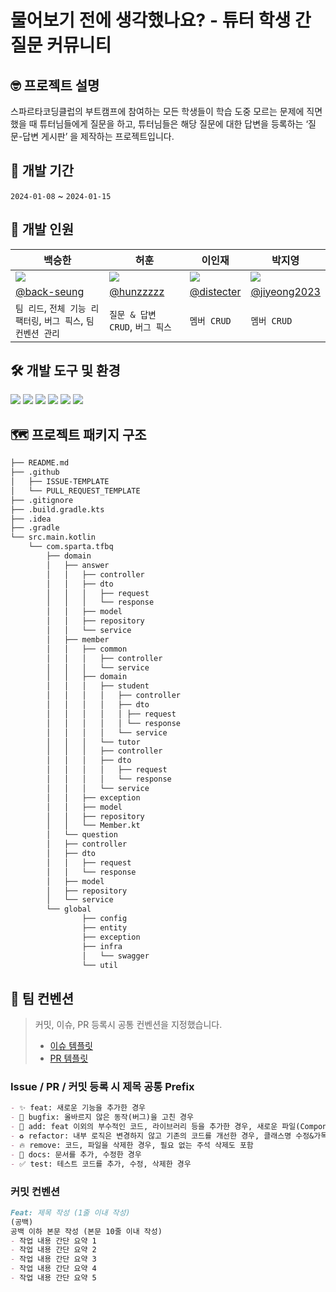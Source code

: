 # 물어보기 전에 생각했나요? - 튜터 학생 간 질문 커뮤니티

## 🤓 프로젝트 설명

스파르타코딩클럽의 부트캠프에 참여하는 모든 학생들이 학습 도중 모르는 문제에 직면했을 때 튜터님들에게 질문을 하고, 튜터님들은 해당 질문에 대한 답변을 등록하는 ‘질문-답변 게시판’ 을 제작하는 프로젝트입니다.


## 🚀 개발 기간

`2024-01-08` ~ `2024-01-15`

## 🤼 개발 인원

| 백승한                                                       | 허훈                                                      | 이인재                                                        | 박지영                                                        |
|-----------------------------------------------------------|---------------------------------------------------------|------------------------------------------------------------|------------------------------------------------------------|
| ![](https://avatars.githubusercontent.com/u/84169773?v=4) | ![](https://avatars.githubusercontent.com/u/152062846?v=4) | ![](https://avatars.githubusercontent.com/u/152145394?v=4) | ![](https://avatars.githubusercontent.com/u/152155627?v=4) |
| [@back-seung](https://github.com/back-seung)              | [@hunzzzzz](https://github.com/hunzzzzz)                | [@distecter](https://github.com/distecter/distecter)       | [@jiyeong2023](https://github.com/jiyeong2023)             |
| `팀 리드`, `전체 기능 리팩터링`, `버그 픽스`, `팀 컨벤션 관리`                 | `질문 & 답변 CRUD`, `버그 픽스`                                 | `멤버 CRUD`                                                    | `멤버 CRUD`                                                    |

## 🛠️ 개발 도구 및 환경
<img src="https://img.shields.io/badge/Kotlin-7F52FF?style=for-the-badge&logo=kotlin&logoColor=white">
<img src="https://img.shields.io/badge/Spring Boot-6DB33F?style=for-the-badge&logo=springboot&logoColor=white">
<img src="https://img.shields.io/badge/Spring Data Jpa-6DB33F?style=for-the-badge&logo=spring&logoColor=white">
<img src="https://img.shields.io/badge/Swagger-6DB33F?style=for-the-badge&logo=swagger&logoColor=white">
<img src="https://img.shields.io/badge/postgresql-151F5D?style=for-the-badge&logo=postgresql&logoColor=white">
<img src="https://img.shields.io/badge/IntelliJ Ultimate Idea-000000?style=for-the-badge&logo=intellijidea&logoColor=white">


## 🗺️ 프로젝트 패키지 구조

```markdown
├── README.md
├── .github
│   ├── ISSUE-TEMPLATE
│   └── PULL_REQUEST_TEMPLATE
├── .gitignore
├── .build.gradle.kts
├── .idea
├── .gradle
└── src.main.kotlin
    └── com.sparta.tfbq
        ├── domain
        │   ├── answer
        │   │   ├── controller
        │   │   ├── dto
        │   │   │   ├── request
        │   │   │   └── response
        │   │   ├── model
        │   │   ├── repository
        │   │   └── service
        │   ├── member
        │   │   ├── common
        │   │   │   ├── controller
        │   │   │   └── service
        │   │   ├── domain
        │   │   │   ├── student
        │   │   │   │   ├── controller
        │   │   │   │   ├── dto
        │   │   │   │   │ ├── request
        │   │   │   │   │ └── response
        │   │   │   │   └── service
        │   │   │   └── tutor
        │   │   │   ├── controller
        │   │   │   ├── dto
        │   │   │   │   ├── request
        │   │   │   │   └── response
        │   │   │   └── service
        │   │   ├── exception
        │   │   ├── model
        │   │   ├── repository
        │   │   └── Member.kt
        │   └── question
        │   ├── controller
        │   ├── dto
        │   │   ├── request
        │   │   └── response
        │   ├── model
        │   ├── repository
        │   └── service
        └── global
                ├── config
                ├── entity
                ├── exception
                ├── infra
                │   └── swagger
                └── util
```

## 🤝 팀 컨벤션
> 커밋, 이슈, PR 등록시 공통 컨벤션을 지정했습니다.
> - [이슈 템플릿](https://github.com/team-sparta-a01-team-pr/think-first-before-question/tree/dev/.github/ISSUE_TEMPLATE)
> - [PR 템플릿](https://github.com/team-sparta-a01-team-pr/think-first-before-question/blob/dev/.github/PULL_REQUEST_TEMPLATE.md)
###  Issue / PR / 커밋 등록 시 제목 공통 Prefix
```markdown
- ✨ feat: 새로운 기능을 추가한 경우
- 🐛 bugfix: 올바르지 않은 동작(버그)을 고친 경우
- 📝 add: feat 이외의 부수적인 코드, 라이브러리 등을 추가한 경우, 새로운 파일(Component나 Activity 등)을 생성한 경우도 포함
- ♻️ refactor: 내부 로직은 변경하지 않고 기존의 코드를 개선한 경우, 클래스명 수정&가독성을 위해 변수명을 변경한 경우도 포함
- 🔥 remove: 코드, 파일을 삭제한 경우, 필요 없는 주석 삭제도 포함
- 📝 docs: 문서를 추가, 수정한 경우
- ✅ test: 테스트 코드를 추가, 수정, 삭제한 경우
```

### 커밋 컨벤션
```markdown
Feat: 제목 작성 (1줄 이내 작성)
(공백)
공백 이하 본문 작성 (본문 10줄 이내 작성)
- 작업 내용 간단 요약 1
- 작업 내용 간단 요약 2
- 작업 내용 간단 요약 3
- 작업 내용 간단 요약 4
- 작업 내용 간단 요약 5
```